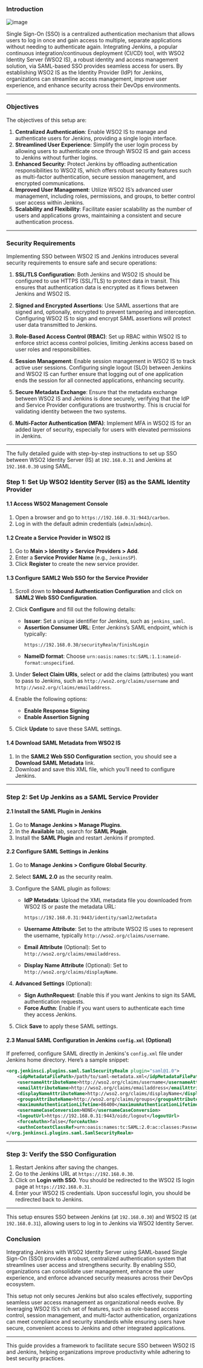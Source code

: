 ### **Introduction**

![image](https://github.com/user-attachments/assets/a94306f9-dde3-487e-a398-dad2a80e6c5b)

Single Sign-On (SSO) is a centralized authentication mechanism that allows users to log in once and gain access to multiple, separate applications without needing to authenticate again. Integrating Jenkins, a popular continuous integration/continuous deployment (CI/CD) tool, with WSO2 Identity Server (WSO2 IS), a robust identity and access management solution, via SAML-based SSO provides seamless access for users. By establishing WSO2 IS as the Identity Provider (IdP) for Jenkins, organizations can streamline access management, improve user experience, and enhance security across their DevOps environments.

---

### **Objectives**

The objectives of this setup are:
1. **Centralized Authentication**: Enable WSO2 IS to manage and authenticate users for Jenkins, providing a single login interface.
2. **Streamlined User Experience**: Simplify the user login process by allowing users to authenticate once through WSO2 IS and gain access to Jenkins without further logins.
3. **Enhanced Security**: Protect Jenkins by offloading authentication responsibilities to WSO2 IS, which offers robust security features such as multi-factor authentication, secure session management, and encrypted communications.
4. **Improved User Management**: Utilize WSO2 IS’s advanced user management, including roles, permissions, and groups, to better control user access within Jenkins.
5. **Scalability and Flexibility**: Facilitate easier scalability as the number of users and applications grows, maintaining a consistent and secure authentication process.

---

### **Security Requirements**

Implementing SSO between WSO2 IS and Jenkins introduces several security requirements to ensure safe and secure operations:

1. **SSL/TLS Configuration**: Both Jenkins and WSO2 IS should be configured to use HTTPS (SSL/TLS) to protect data in transit. This ensures that authentication data is encrypted as it flows between Jenkins and WSO2 IS.

2. **Signed and Encrypted Assertions**: Use SAML assertions that are signed and, optionally, encrypted to prevent tampering and interception. Configuring WSO2 IS to sign and encrypt SAML assertions will protect user data transmitted to Jenkins.

3. **Role-Based Access Control (RBAC)**: Set up RBAC within WSO2 IS to enforce strict access control policies, limiting Jenkins access based on user roles and responsibilities.

4. **Session Management**: Enable session management in WSO2 IS to track active user sessions. Configuring single logout (SLO) between Jenkins and WSO2 IS can further ensure that logging out of one application ends the session for all connected applications, enhancing security.

5. **Secure Metadata Exchange**: Ensure that the metadata exchange between WSO2 IS and Jenkins is done securely, verifying that the IdP and Service Provider configurations are trustworthy. This is crucial for validating identity between the two systems.

6. **Multi-Factor Authentication (MFA)**: Implement MFA in WSO2 IS for an added layer of security, especially for users with elevated permissions in Jenkins.

---

The fully detailed guide with step-by-step instructions to set up SSO between WSO2 Identity Server (IS) at `192.168.0.31` and Jenkins at `192.168.0.30` using SAML. 

### Step 1: Set Up WSO2 Identity Server (IS) as the SAML Identity Provider

#### 1.1 Access WSO2 Management Console
1. Open a browser and go to `https://192.168.0.31:9443/carbon`.
2. Log in with the default admin credentials (`admin`/`admin`).

#### 1.2 Create a Service Provider in WSO2 IS
1. Go to **Main > Identity > Service Providers > Add**.
2. Enter a **Service Provider Name** (e.g., `JenkinsSP`).
3. Click **Register** to create the new service provider.

#### 1.3 Configure SAML2 Web SSO for the Service Provider
1. Scroll down to **Inbound Authentication Configuration** and click on **SAML2 Web SSO Configuration**.
2. Click **Configure** and fill out the following details:

    - **Issuer**: Set a unique identifier for Jenkins, such as `jenkins_saml`.
    - **Assertion Consumer URL**: Enter Jenkins’s SAML endpoint, which is typically:
      ```
      https://192.168.0.30/securityRealm/finishLogin
      ```
    - **NameID format**: Choose `urn:oasis:names:tc:SAML:1.1:nameid-format:unspecified`.

3. Under **Select Claim URIs**, select or add the claims (attributes) you want to pass to Jenkins, such as `http://wso2.org/claims/username` and `http://wso2.org/claims/emailaddress`.

4. Enable the following options:
   - **Enable Response Signing**
   - **Enable Assertion Signing**

5. Click **Update** to save these SAML settings.

#### 1.4 Download SAML Metadata from WSO2 IS
1. In the **SAML2 Web SSO Configuration** section, you should see a **Download SAML Metadata** link. 
2. Download and save this XML file, which you’ll need to configure Jenkins.

---

### Step 2: Set Up Jenkins as a SAML Service Provider

#### 2.1 Install the SAML Plugin in Jenkins
1. Go to **Manage Jenkins > Manage Plugins**.
2. In the **Available** tab, search for **SAML Plugin**.
3. Install the **SAML Plugin** and restart Jenkins if prompted.

#### 2.2 Configure SAML Settings in Jenkins
1. Go to **Manage Jenkins > Configure Global Security**.
2. Select **SAML 2.0** as the security realm.
3. Configure the SAML plugin as follows:

   - **IdP Metadata**: Upload the XML metadata file you downloaded from WSO2 IS or paste the metadata URL:
     ```
     https://192.168.0.31:9443/identity/saml2/metadata
     ```

   - **Username Attribute**: Set to the attribute WSO2 IS uses to represent the username, typically `http://wso2.org/claims/username`.
   - **Email Attribute** (Optional): Set to `http://wso2.org/claims/emailaddress`.
   - **Display Name Attribute** (Optional): Set to `http://wso2.org/claims/displayName`.

4. **Advanced Settings** (Optional):
   - **Sign AuthnRequest**: Enable this if you want Jenkins to sign its SAML authentication requests.
   - **Force Authn**: Enable if you want users to authenticate each time they access Jenkins.

5. Click **Save** to apply these SAML settings.

#### 2.3 Manual SAML Configuration in Jenkins `config.xml` (Optional)
If preferred, configure SAML directly in Jenkins's `config.xml` file under Jenkins home directory. Here’s a sample snippet:

```xml
<org.jenkinsci.plugins.saml.SamlSecurityRealm plugin="saml@1.0">
    <idpMetadataFilePath>/path/to/saml-metadata.xml</idpMetadataFilePath>
    <usernameAttributeName>http://wso2.org/claims/username</usernameAttributeName>
    <emailAttributeName>http://wso2.org/claims/emailaddress</emailAttributeName>
    <displayNameAttributeName>http://wso2.org/claims/displayName</displayNameAttributeName>
    <groupsAttributeName>http://wso2.org/claims/groups</groupsAttributeName>
    <maximumAuthenticationLifetime>86400</maximumAuthenticationLifetime>
    <usernameCaseConversion>NONE</usernameCaseConversion>
    <logoutUrl>https://192.168.0.31:9443/oidc/logout</logoutUrl>
    <forceAuthn>false</forceAuthn>
    <authnContextClassRef>urn:oasis:names:tc:SAML:2.0:ac:classes:Password</authnContextClassRef>
</org.jenkinsci.plugins.saml.SamlSecurityRealm>
```

---

### Step 3: Verify the SSO Configuration

1. Restart Jenkins after saving the changes.
2. Go to the Jenkins URL at `https://192.168.0.30`.
3. Click on **Login with SSO**. You should be redirected to the WSO2 IS login page at `https://192.168.0.31`.
4. Enter your WSO2 IS credentials. Upon successful login, you should be redirected back to Jenkins.

---

This setup ensures SSO between Jenkins (at `192.168.0.30`) and WSO2 IS (at `192.168.0.31`), allowing users to log in to Jenkins via WSO2 Identity Server.

### **Conclusion**

Integrating Jenkins with WSO2 Identity Server using SAML-based Single Sign-On (SSO) provides a robust, centralized authentication system that streamlines user access and strengthens security. By enabling SSO, organizations can consolidate user management, enhance the user experience, and enforce advanced security measures across their DevOps ecosystem.

This setup not only secures Jenkins but also scales effectively, supporting seamless user access management as organizational needs evolve. By leveraging WSO2 IS’s rich set of features, such as role-based access control, session management, and multi-factor authentication, organizations can meet compliance and security standards while ensuring users have secure, convenient access to Jenkins and other integrated applications.

--- 

This guide provides a framework to facilitate secure SSO between WSO2 IS and Jenkins, helping organizations improve productivity while adhering to best security practices.
